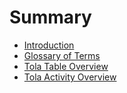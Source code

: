 # Summary

* [Introduction](README.md)
* [Glossary of Terms](chapter1.md)
* [Tola Table Overview](tola_table_overview.md)
* [Tola Activity Overview](tola_activity_overview.md)

